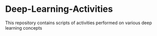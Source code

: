 # Deep-Learning-Activities
This repository contains scripts of activities performed on various deep learning concepts
